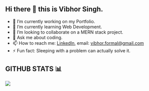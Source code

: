 ## Hi there 👋 this is Vibhor Singh.
- 🔭 I’m currently working on my Portfolio.
- 🌱 I’m currently learning Web Development.
- 👯 I’m looking to collaborate on a MERN stack project.
- 💬 Ask me about coding.
- 📫 How to reach me: [LinkedIn](https://www.linkedin.com/in/vibhor-singh-43539a186/), email: vibhor.formal@gmail.com
- ⚡ Fun fact: Sleeping with a problem can actually solve it.
## GITHUB STATS 📊
<img src="https://github-readme-stats.vercel.app/api?username=VibhorSingh19&&show_icons=true&title_color=ffffff&icon_color=bb2acf&text_color=daf7dc&bg_color=151515">
